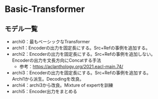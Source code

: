 # Basic-Transformer

## モデル一覧
- archi0：最もベーシックなTransformer
- archi1：Encoderの出力を固定長にする。Src+Refの事例を追加する。
- archi2：Encoderの出力を固定長にする。Src+Refの事例を追加しない。Encoderの出力を文長方向にConcatする手法
    - 参考：https://aclanthology.org/2021.eacl-main.74/
- archi3：Encoderの出力を固定長にする。Src+Refの事例を追加する。Archi1から派生。Decodingを改良。
- archi4：archi3から改良。Mixture of expertを訓練
- archi5：Encoder出力をまとめる